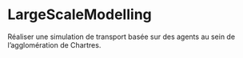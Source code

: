 # LargeScaleModelling
Réaliser une simulation de transport basée sur des agents au sein de l’agglomération de Chartres.

